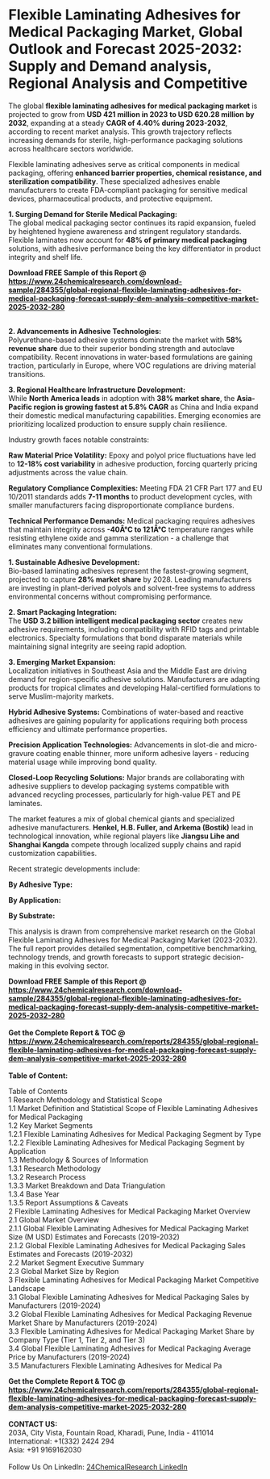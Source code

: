 <h1>Flexible Laminating Adhesives for Medical Packaging Market, Global Outlook and Forecast 2025-2032: Supply and Demand analysis, Regional Analysis and Competitive</h1><p>The global <strong>flexible laminating adhesives for medical packaging market</strong> is projected to grow from <strong>USD 421 million in 2023 to USD 620.28 million by 2032</strong>, expanding at a steady <strong>CAGR of 4.40% during 2023-2032</strong>, according to recent market analysis. This growth trajectory reflects increasing demands for sterile, high-performance packaging solutions across healthcare sectors worldwide.</p><p>Flexible laminating adhesives serve as critical components in medical packaging, offering <strong>enhanced barrier properties, chemical resistance, and sterilization compatibility</strong>. These specialized adhesives enable manufacturers to create FDA-compliant packaging for sensitive medical devices, pharmaceutical products, and protective equipment.</p><p><strong>1. Surging Demand for Sterile Medical Packaging:</strong><br>
The global medical packaging sector continues its rapid expansion, fueled by heightened hygiene awareness and stringent regulatory standards. Flexible laminates now account for <strong>48% of primary medical packaging</strong> solutions, with adhesive performance being the key differentiator in product integrity and shelf life.</p><div><b>Download FREE Sample of this Report @ 
            <a href="https://www.24chemicalresearch.com/download-sample/284355/global-regional-flexible-laminating-adhesives-for-medical-packaging-forecast-supply-dem-analysis-competitive-market-2025-2032-280">
            https://www.24chemicalresearch.com/download-sample/284355/global-regional-flexible-laminating-adhesives-for-medical-packaging-forecast-supply-dem-analysis-competitive-market-2025-2032-280</a></b></div><br><p><strong>2. Advancements in Adhesive Technologies:</strong><br>
Polyurethane-based adhesive systems dominate the market with <strong>58% revenue share</strong> due to their superior bonding strength and autoclave compatibility. Recent innovations in water-based formulations are gaining traction, particularly in Europe, where VOC regulations are driving material transitions.</p><p><strong>3. Regional Healthcare Infrastructure Development:</strong><br>
While <strong>North America leads</strong> in adoption with <strong>38% market share</strong>, the <strong>Asia-Pacific region is growing fastest at 5.8% CAGR</strong> as China and India expand their domestic medical manufacturing capabilities. Emerging economies are prioritizing localized production to ensure supply chain resilience.</p><p>Industry growth faces notable constraints:</p><p><strong>Raw Material Price Volatility:</strong> Epoxy and polyol price fluctuations have led to <strong>12-18% cost variability</strong> in adhesive production, forcing quarterly pricing adjustments across the value chain.</p><p><strong>Regulatory Compliance Complexities:</strong> Meeting FDA 21 CFR Part 177 and EU 10/2011 standards adds <strong>7-11 months</strong> to product development cycles, with smaller manufacturers facing disproportionate compliance burdens.</p><p><strong>Technical Performance Demands:</strong> Medical packaging requires adhesives that maintain integrity across <strong>-40Â°C to 121Â°C</strong> temperature ranges while resisting ethylene oxide and gamma sterilization - a challenge that eliminates many conventional formulations.</p><p><strong>1. Sustainable Adhesive Development:</strong><br>
Bio-based laminating adhesives represent the fastest-growing segment, projected to capture <strong>28% market share</strong> by 2028. Leading manufacturers are investing in plant-derived polyols and solvent-free systems to address environmental concerns without compromising performance.</p><p><strong>2. Smart Packaging Integration:</strong><br>
The <strong>USD 3.2 billion intelligent medical packaging sector</strong> creates new adhesive requirements, including compatibility with RFID tags and printable electronics. Specialty formulations that bond disparate materials while maintaining signal integrity are seeing rapid adoption.</p><p><strong>3. Emerging Market Expansion:</strong><br>
Localization initiatives in Southeast Asia and the Middle East are driving demand for region-specific adhesive solutions. Manufacturers are adapting products for tropical climates and developing Halal-certified formulations to serve Muslim-majority markets.</p><p><strong>Hybrid Adhesive Systems:</strong> Combinations of water-based and reactive adhesives are gaining popularity for applications requiring both process efficiency and ultimate performance properties.</p><p><strong>Precision Application Technologies:</strong> Advancements in slot-die and micro-gravure coating enable thinner, more uniform adhesive layers - reducing material usage while improving bond quality.</p><p><strong>Closed-Loop Recycling Solutions:</strong> Major brands are collaborating with adhesive suppliers to develop packaging systems compatible with advanced recycling processes, particularly for high-value PET and PE laminates.</p><p>The market features a mix of global chemical giants and specialized adhesive manufacturers. <strong>Henkel, H.B. Fuller, and Arkema (Bostik)</strong> lead in technological innovation, while regional players like <strong>Jiangsu Lihe and Shanghai Kangda</strong> compete through localized supply chains and rapid customization capabilities.</p><p>Recent strategic developments include:</p><p><strong>By Adhesive Type:</strong></p><p><strong>By Application:</strong></p><p><strong>By Substrate:</strong></p><p>This analysis is drawn from comprehensive market research on the Global Flexible Laminating Adhesives for Medical Packaging Market (2023-2032). The full report provides detailed segmentation, competitive benchmarking, technology trends, and growth forecasts to support strategic decision-making in this evolving sector.</p><div><b>Download FREE Sample of this Report @ 
            <a href="https://www.24chemicalresearch.com/download-sample/284355/global-regional-flexible-laminating-adhesives-for-medical-packaging-forecast-supply-dem-analysis-competitive-market-2025-2032-280">
            https://www.24chemicalresearch.com/download-sample/284355/global-regional-flexible-laminating-adhesives-for-medical-packaging-forecast-supply-dem-analysis-competitive-market-2025-2032-280</a></b></div><br><div><b>Get the Complete Report & TOC @ 
            <a href="https://www.24chemicalresearch.com/reports/284355/global-regional-flexible-laminating-adhesives-for-medical-packaging-forecast-supply-dem-analysis-competitive-market-2025-2032-280">
            https://www.24chemicalresearch.com/reports/284355/global-regional-flexible-laminating-adhesives-for-medical-packaging-forecast-supply-dem-analysis-competitive-market-2025-2032-280</a></b></div><br>
            <b>Table of Content:</b><p>Table of Contents<br />
1 Research Methodology and Statistical Scope<br />
1.1 Market Definition and Statistical Scope of Flexible Laminating Adhesives for Medical Packaging<br />
1.2 Key Market Segments<br />
1.2.1 Flexible Laminating Adhesives for Medical Packaging Segment by Type<br />
1.2.2 Flexible Laminating Adhesives for Medical Packaging Segment by Application<br />
1.3 Methodology & Sources of Information<br />
1.3.1 Research Methodology<br />
1.3.2 Research Process<br />
1.3.3 Market Breakdown and Data Triangulation<br />
1.3.4 Base Year<br />
1.3.5 Report Assumptions & Caveats<br />
2 Flexible Laminating Adhesives for Medical Packaging Market Overview<br />
2.1 Global Market Overview<br />
2.1.1 Global Flexible Laminating Adhesives for Medical Packaging Market Size (M USD) Estimates and Forecasts (2019-2032)<br />
2.1.2 Global Flexible Laminating Adhesives for Medical Packaging Sales Estimates and Forecasts (2019-2032)<br />
2.2 Market Segment Executive Summary<br />
2.3 Global Market Size by Region<br />
3 Flexible Laminating Adhesives for Medical Packaging Market Competitive Landscape<br />
3.1 Global Flexible Laminating Adhesives for Medical Packaging Sales by Manufacturers (2019-2024)<br />
3.2 Global Flexible Laminating Adhesives for Medical Packaging Revenue Market Share by Manufacturers (2019-2024)<br />
3.3 Flexible Laminating Adhesives for Medical Packaging Market Share by Company Type (Tier 1, Tier 2, and Tier 3)<br />
3.4 Global Flexible Laminating Adhesives for Medical Packaging Average Price by Manufacturers (2019-2024)<br />
3.5 Manufacturers Flexible Laminating Adhesives for Medical Pa</p><div><b>Get the Complete Report & TOC @ 
            <a href="https://www.24chemicalresearch.com/reports/284355/global-regional-flexible-laminating-adhesives-for-medical-packaging-forecast-supply-dem-analysis-competitive-market-2025-2032-280">
            https://www.24chemicalresearch.com/reports/284355/global-regional-flexible-laminating-adhesives-for-medical-packaging-forecast-supply-dem-analysis-competitive-market-2025-2032-280</a></b></div><br><b>CONTACT US:</b><br>
            203A, City Vista, Fountain Road, Kharadi, Pune, India - 411014<br>
            International: +1(332) 2424 294<br>
            Asia: +91 9169162030 <br><br>
            Follow Us On LinkedIn: <a href="https://www.linkedin.com/company/24chemicalresearch/">24ChemicalResearch LinkedIn</a>